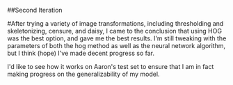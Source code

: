 ##Second Iteration

#After trying a variety of image transformations, including thresholding and skeletonizing, censure, and daisy, I came to the conclusion that using HOG was the best option, and gave me the best results.
I'm still tweaking with the parameters of both the hog method as well as the neural network algorithm, but I think (hope) I've made decent progress so far.

I'd like to see how it works on Aaron's test set to ensure that I am in fact making progress on the generalizability of my model.
